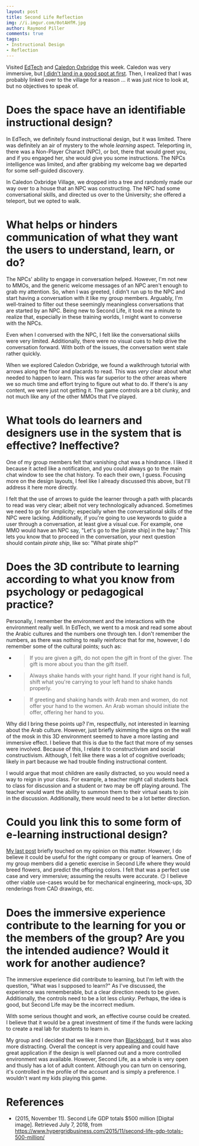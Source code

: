 ```yaml
---
layout: post
title: Second Life Reflection
img: //i.imgur.com/0otAHfM.jpg
author: Raymond Piller
comments: true
tags:
- Instructional Design
- Reflection
---
```

Visited [EdTech](http://maps.secondlife.com/secondlife/EdTech/120/124/25) and [Caledon Oxbridge](secondlife://Caledon%20Oxbridge/183/145) this week.
Caledon was very immersive, but [I didn't land in a good spot at first](http://slurl.com/secondlife/Caledon%20Oxbridge%20Village/174/61/36).
Then, I realized that I was probably linked over to the village for a reason ... it was just nice to look at, but no objectives to speak of.

# Does the space have an identifiable instructional design?

In EdTech, we definitely found instructional design, but it was limited.
There was definitely an air of mystery to the whole *learning* aspect.
Teleporting in, there was a Non-Player Charact (NPC), or bot,  there that would greet you, and if you engaged her, she would give you some instructions.
The NPCs intelligence was limited, and after grabbing my welcome bag we departed for some self-guided discovery.

In Caledon Oxbridge Village, we dropped into a tree and randomly made our way over to a house that an NPC was constructing.
The NPC had some conversational skills, and directed us over to the University; she offered a teleport, but we opted to walk.

# What helps or hinders communication of what they want the users to understand, learn, or do?

The NPCs' ability to engage in conversation helped.
However, I'm not new to MMOs, and the generic welcome messages of an NPC aren't enough to grab my attention.
So, when I was greeted, I didn't run up to the NPC and start having a conversation with it like my group members.
Arguably, I'm well-trained to filter out these seemingly meaningless conversations that are started by an NPC.
Being new to Second Life, it took me a minute to realize that, especially in these training worlds, I might want to converse with the NPCs.

Even when I conversed with the NPC, I felt like the conversational skills were very limited.
Additionally, there were no visual cues to help drive the conversation forward.
With both of the issues, the conversation went stale rather quickly.

When we explored Caledon Oxbridge, we found a walkthrough tutorial with arrows along the floor and placards to read. This was *very* clear about what needed to happen to learn.
This was far superior to the other areas where we so much time and effort trying to figure out what to do.
If there's is any content, we were just not getting it.
The game controls are a bit clunky, and not much like any of the other MMOs that I've played.

# What tools do learners and designers use in the system that is effective? Ineffective?

One of my group members felt that vanishing chat was a hindrance.
I liked it because it acted like a notification, and you could always go to the main chat window to see the chat history.
To each their own, I guess.
Focusing more on the design layouts, I feel like I already discussed this above, but I'll address it here more directly.

I felt that the use of arrows to guide the learner through a path with placards to read was very clear; albeit not very technologically advanced.
Sometimes we need to go for simplicity; especially when the conversational skills of the NPC were lacking.
Additionally, if you're going to use keywords to guide a user through a conversation, at least give a visual cue.
For example, one MMO would have an NPC say, "Let's go to the [pirate ship] in the bay."
This lets you know that to proceed in the conversation, your next question should contain *pirate ship*, like so: "What pirate ship?"

# Does the 3D contribute to learning according to what you know from psychology or pedagogical practice?

Personally, I remember the environment and the interactions with the environment really well.
In EdTech, we went to a mosk and read some about the Arabic cultures and the numbers one through ten.
I don't remember the numbers, as there was nothing to really reinforce that for me, however, I do remember some of the cultural points; such as:

- > If you are given a gift, do not open the gift in front of the giver.
  > The gift is more about you than the gift itself.
- > Always shake hands with your right hand.
  > If your right hand is full, shift what you're carrying to your left hand to shake hands properly.
- > If greeting and shaking hands with Arab men and women, do not offer your hand to the women.
  > An Arab woman should initiate the offer, offering her hand to you.

Why did I bring these points up?
I'm, respectfully, not interested in learning about the Arab culture.
However, just briefly skimming the signs on the wall of the mosk in this 3D environment seemed to have a more lasting and immersive effect.
I believe that this is due to the fact that more of my senses were involved.
Because of this, I relate it to constructivism and social constructivism.
Although, I felt like there was a lot of cognitive overloads; likely in part because we had trouble finding instructional content.

I would argue that most children are easily distracted, so you would need a way to reign in your class.
For example, a teacher might call students back to class for discussion and a student or two may be off playing around. The teacher would want the ability to summon them to their virtual seats to join in the discussion.
Additionally, there would need to be a lot better direction.

# Could you link this to some form of e-learning instructional design?

[My last post](/2018/07/01/loci-method/#implementing-this-in-it-instructional-design) briefly touched on my opinion on this matter.
However, I do believe it could be useful for the right company or group of learners.
One of my group members did a genetic exercise in Second Life where they would breed flowers, and predict the offspring colors.
I felt that was a perfect use case and very immersive; assuming the results were accurate. :smirk:
I believe other viable use-cases would be for mechanical engineering, mock-ups, 3D renderings from CAD drawings, etc. 

# Does the immersive experience contribute to the learning for you or the members of the group? Are you the intended audience? Would it work for another audience?

The immersive experience did contribute to learning, but I'm left with the question, "What was I supposed to learn?"
As I've discussed, the experience was rememberable, but a clear direction needs to be given.
Additionally, the controls need to be a lot less *clunky*.
Perhaps, the idea is good, but Second Life may be the incorrect medium.

With some serious thought and work, an effective course could be created.
I believe that it would be a great investment of time if the funds were lacking to create a real lab for students to learn in.

My group and I decided that we like it more than [Blackboard](http://blackboard.com), but it was also more distracting.
Overall the concept is very appealing and could have great application if the design is well planned out and a more controlled environment was available.
However, Second Life, as a whole is very open and thusly has a lot of adult content.
Although you can turn on censoring, it's controlled in the profile of the account and is simply a preference.
I wouldn't want my kids playing this game. 

# References

- (2015, November 11). Second Life GDP totals $500 million [Digital image]. Retrieved July 7, 2018, from https://www.hypergridbusiness.com/2015/11/second-life-gdp-totals-500-million/